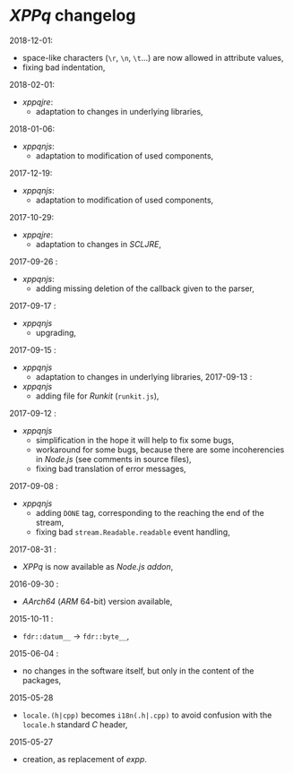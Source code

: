 # *XPPq* changelog

2018-12-01:
- space-like characters (`\r`, `\n`, `\t`...) are now allowed in attribute values,
- fixing bad indentation,

2018-02-01:
- *xppqjre*:
  - adaptation to changes in underlying libraries,

2018-01-06:
- *xppqnjs*:
  - adaptation to modification of used components,

2017-12-19:
- *xppqnjs*:
  - adaptation to modification of used components,

2017-10-29:
- *xppqjre*:
  - adaptation to changes in *SCLJRE*,

2017-09-26 :
- *xppqnjs*:
  - adding missing deletion of the callback given to the parser,

2017-09-17 :
- *xppqnjs*
  - upgrading,

2017-09-15 :
- *xppqnjs*
    - adaptation to changes in underlying libraries,
2017-09-13 :
- *xppqnjs*
    - adding file for *Runkit* (`runkit.js`),

2017-09-12 :
- *xppqnjs*
  - simplification in the hope it will help to fix some bugs,
  - workaround for some bugs, because there are some incoherencies in *Node.js* (see comments in source files),
  - fixing bad translation of error messages,

2017-09-08 :
- *xppqnjs*
  - adding `DONE` tag, corresponding to the reaching the end of the stream,
  - fixing bad `stream.Readable.readable` event handling,

2017-08-31 :
- *XPPq* is now available as *Node.js* *addon*,

2016-09-30 :
- *AArch64* (*ARM* 64-bit) version available,

2015-10-11 :
- `fdr::datum__` -> `fdr::byte__`,

2015-06-04 :
- no changes in the software itself, but only in the content of the packages,

2015-05-28
- `locale.(h|cpp)` becomes `i18n(.h|.cpp)` to avoid confusion with the `locale.h` standard *C* header,

2015-05-27
- creation, as replacement of *expp*.

